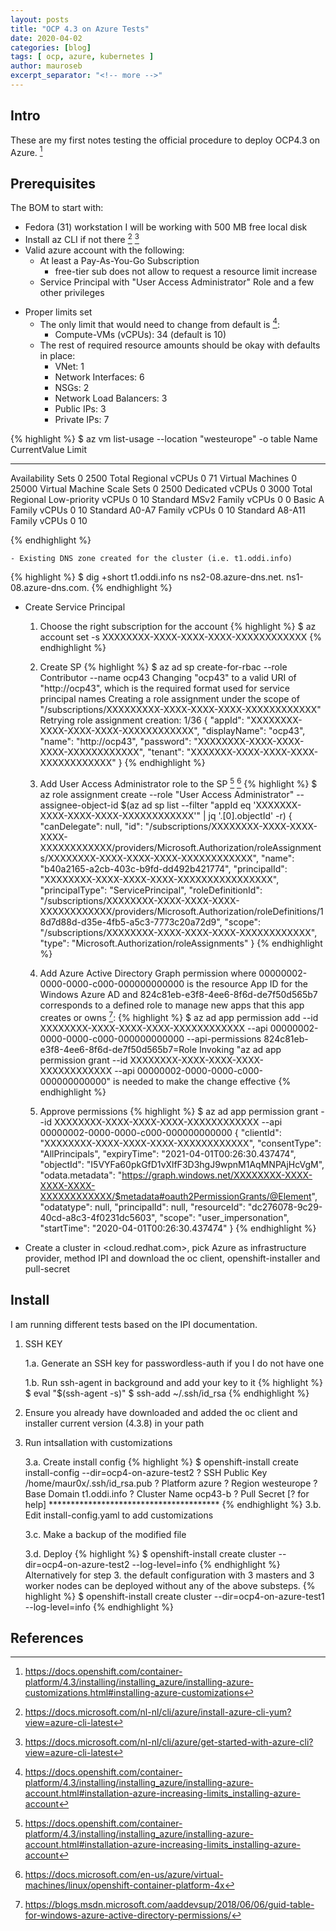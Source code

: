 ```yaml
---
layout: posts
title: "OCP 4.3 on Azure Tests"
date: 2020-04-02
categories: [blog]
tags: [ ocp, azure, kubernetes ]
author: mauroseb
excerpt_separator: "<!-- more -->"
---
```


## Intro

These are my first notes testing the official procedure to deploy OCP4.3 on Azure. [^1]

## Prerequisites

The BOM to start with:

 - Fedora (31) workstation I will be working with 500 MB free local disk
 - Install az CLI if not there [^2] [^3]
 - Valid azure account with the following:
   - At least a Pay-As-You-Go Subscription
     - free-tier sub does not allow to request a resource limit increase
   - Service Principal with "User Access Administrator" Role and a few other privileges
<!-- more -->
   - Proper limits set
     - The only limit that would need to change from default is [^4]:
       - Compute-VMs (vCPUs): 34 (default is 10)
     - The rest of required resource amounts should be okay with defaults in place:
       - VNet: 1
       - Network Interfaces: 6
       - NSGs: 2
       - Network Load Balancers: 3
       - Public IPs: 3
       - Private IPs: 7

{% highlight %}
$ az vm list-usage --location "westeurope" -o table
Name                               CurrentValue    Limit
---------------------------------  --------------  -------
Availability Sets                  0               2500
Total Regional vCPUs               0               71
Virtual Machines                   0               25000
Virtual Machine Scale Sets         0               2500
Dedicated vCPUs                    0               3000
Total Regional Low-priority vCPUs  0               10
Standard MSv2 Family vCPUs         0               0
Basic A Family vCPUs               0               10
Standard A0-A7 Family vCPUs        0               10
Standard A8-A11 Family vCPUs       0               10

{% endhighlight %}

    - Existing DNS zone created for the cluster (i.e. t1.oddi.info)

{% highlight %}
          $ dig +short t1.oddi.info ns
          ns2-08.azure-dns.net.
          ns1-08.azure-dns.com.
{% endhighlight %}

  - Create Service Principal

    1. Choose the right subscription for the account
{% highlight %}
           $ az account set -s XXXXXXXX-XXXX-XXXX-XXXX-XXXXXXXXXXXX
{% endhighlight %}
    2. Create SP
{% highlight %}
           $ az ad sp create-for-rbac --role Contributor --name ocp43
           Changing "ocp43" to a valid URI of "http://ocp43", which is the required format used for service principal names
           Creating a role assignment under the scope of "/subscriptions/XXXXXXXXX-XXXX-XXXX-XXXX-XXXXXXXXXXXX"
           Retrying role assignment creation: 1/36
           {
           "appId": "XXXXXXXX-XXXX-XXXX-XXXX-XXXXXXXXXXXX",
           "displayName": "ocp43",
           "name": "http://ocp43",
           "password": "XXXXXXXX-XXXX-XXXX-XXXX-XXXXXXXXXXXX",
           "tenant": "XXXXXXX-XXXX-XXXX-XXXX-XXXXXXXXXXXX"
           }
{% endhighlight %}

    3. Add User Access Administrator role to the SP [^4] [^5]
{% highlight %}
           $ az role assignment create --role "User Access Administrator" --assignee-object-id $(az ad sp list --filter "appId eq 'XXXXXXX-XXXX-XXXX-XXXX-XXXXXXXXXXXX'"  | jq '.[0].objectId' -r)
           {
           "canDelegate": null,
           "id": "/subscriptions/XXXXXXXX-XXXX-XXXX-XXXX-XXXXXXXXXXXX/providers/Microsoft.Authorization/roleAssignments/XXXXXXXX-XXXX-XXXX-XXXX-XXXXXXXXXXXX",
           "name": "b40a2165-a2cb-403c-b9fd-dd492b421774",
           "principalId": "XXXXXXXX-XXXX-XXXX-XXXX-XXXXXXXXXXXXXXXX",
           "principalType": "ServicePrincipal",
           "roleDefinitionId": "/subscriptions/XXXXXXXX-XXXX-XXXX-XXXX-XXXXXXXXXXXX/providers/Microsoft.Authorization/roleDefinitions/18d7d88d-d35e-4fb5-a5c3-7773c20a72d9",
           "scope": "/subscriptions/XXXXXXXX-XXXX-XXXX-XXXX-XXXXXXXXXXXX",
           "type": "Microsoft.Authorization/roleAssignments"
            }
{% endhighlight %}

    4. Add Azure Active Directory Graph permission where 00000002-0000-0000-c000-000000000000 is the resource App ID for the Windows Azure AD and 824c81eb-e3f8-4ee6-8f6d-de7f50d565b7 corresponds to a defined role to manage new apps that this app creates or owns [^6]:
{% highlight %}
           $ az ad app permission add --id XXXXXXXX-XXXX-XXXX-XXXX-XXXXXXXXXXXX --api 00000002-0000-0000-c000-000000000000 --api-permissions 824c81eb-e3f8-4ee6-8f6d-de7f50d565b7=Role
           Invoking "az ad app permission grant --id XXXXXXXX-XXXX-XXXX-XXXX-XXXXXXXXXXXX --api 00000002-0000-0000-c000-000000000000" is needed to make the change effective
{% endhighlight %}

    5. Approve permissions
{% highlight %}
           $ az ad app permission grant --id XXXXXXXX-XXXX-XXXX-XXXX-XXXXXXXXXXXX --api 00000002-0000-0000-c000-000000000000
            {
              "clientId": "XXXXXXXX-XXXX-XXXX-XXXX-XXXXXXXXXXXX",
              "consentType": "AllPrincipals",
              "expiryTime": "2021-04-01T00:26:30.437474",
              "objectId": "I5VYFa60pkGfD1vXlfF3D3hgJ9wpnM1AqMNPAjHcVgM",
              "odata.metadata": "https://graph.windows.net/XXXXXXXX-XXXX-XXXX-XXXX-XXXXXXXXXXXX/$metadata#oauth2PermissionGrants/@Element",
              "odatatype": null,
              "principalId": null,
              "resourceId": "dc276078-9c29-40cd-a8c3-4f0231dc5603",
              "scope": "user_impersonation",
              "startTime": "2020-04-01T00:26:30.437474"
            }
{% endhighlight %}

 - Create a cluster in <cloud.redhat.com>, pick Azure as infrastructure provider, method IPI and download the oc client, openshift-installer and pull-secret


## Install

I am running different tests based on the IPI documentation. 

 1. SSH KEY

    1.a. Generate an SSH key for passwordless-auth if you I do not have one

    1.b. Run ssh-agent in background and add your key to it
{% highlight %}
        $ eval "$(ssh-agent -s)"
        $ ssh-add ~/.ssh/id_rsa
{% endhighlight %}

 2. Ensure you already have downloaded and added the oc client and installer current version (4.3.8) in your path

 3. Run intsallation with customizations
 
    3.a. Create install config
{% highlight %}
        $ openshift-install create install-config --dir=ocp4-on-azure-test2
        ? SSH Public Key /home/maur0x/.ssh/id_rsa.pub
        ? Platform azure
        ? Region westeurope
        ? Base Domain t1.oddi.info
        ? Cluster Name ocp43-b
        ? Pull Secret [? for help] ***************************************
{% endhighlight %}
    3.b. Edit install-config.yaml to add customizations
    
    3.c. Make a backup of the modified file
    
    3.d. Deploy
{% highlight %}
        $ openshift-install create cluster --dir=ocp4-on-azure-test2 --log-level=info
{% endhighlight %}
    Alternatively for step 3. the default configuration with 3 masters and 3 worker nodes can be deployed without any of the above substeps.
{% highlight %}
        $ openshift-install create cluster --dir=ocp4-on-azure-test1 --log-level=info
{% endhighlight %}

## References

 [^1]: https://docs.openshift.com/container-platform/4.3/installing/installing_azure/installing-azure-customizations.html#installing-azure-customizations
 
 [^2]: https://docs.microsoft.com/nl-nl/cli/azure/install-azure-cli-yum?view=azure-cli-latest
 
 [^3]: https://docs.microsoft.com/nl-nl/cli/azure/get-started-with-azure-cli?view=azure-cli-latest
 
 [^4]: https://docs.openshift.com/container-platform/4.3/installing/installing_azure/installing-azure-account.html#installation-azure-increasing-limits_installing-azure-account
 
 [^5]: https://docs.microsoft.com/en-us/azure/virtual-machines/linux/openshift-container-platform-4x

 [^6]: https://blogs.msdn.microsoft.com/aaddevsup/2018/06/06/guid-table-for-windows-azure-active-directory-permissions/
